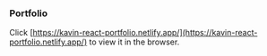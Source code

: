 

### Portfolio


Click [https://kavin-react-portfolio.netlify.app/](https://kavin-react-portfolio.netlify.app/) to view it in the browser.

